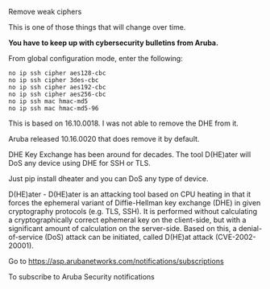 Remove weak ciphers

This is one of those things that will change over time.  

**You have to keep up with cybersecurity bulletins from Aruba.**

From global configuration mode, enter the following:

```
no ip ssh cipher aes128-cbc
no ip ssh cipher 3des-cbc
no ip ssh cipher aes192-cbc
no ip ssh cipher aes256-cbc
no ip ssh mac hmac-md5
no ip ssh mac hmac-md5-96
```
This is based on 16.10.0018. I was not able to remove the DHE from it.  

Aruba released 10.16.0020 that does remove it by default.

DHE Key Exchange has been around for decades. The tool D(HE)ater will DoS any device using DHE for SSH or TLS.

Just pip install dheater and you can DoS any type of device.

D(HE)ater - D(HE)ater is an attacking tool based on CPU heating in that it forces the ephemeral variant of Diffie-Hellman key exchange (DHE) in given cryptography protocols (e.g. TLS, SSH). It is performed without calculating a cryptographically correct ephemeral key on the client-side, but with a significant amount of calculation on the server-side. Based on this, a denial-of-service (DoS) attack can be initiated, called D(HE)at attack (CVE-2002-20001).

Go to
https://asp.arubanetworks.com/notifications/subscriptions

To subscribe to Aruba Security notifications
